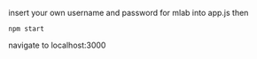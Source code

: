 insert your own username and password for mlab into app.js
then 

```
npm start
```
navigate to localhost:3000